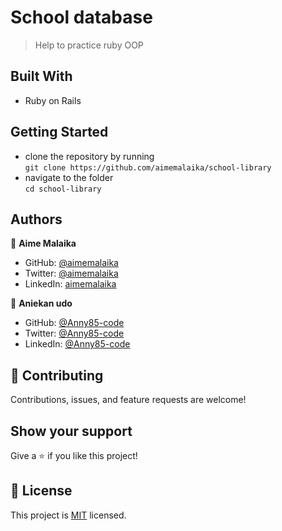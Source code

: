 # School database
> Help to practice ruby OOP

## Built With
- Ruby on Rails

## Getting Started
- clone the repository by running\
    `git clone https://github.com/aimemalaika/school-library`
- navigate to the folder\
    `cd school-library`

## Authors 

👤 **Aime Malaika**
- GitHub: [@aimemalaika](https://github.com/aimemalaika)
- Twitter: [@aimemalaika](https://twitter.com/Aime_Malaika)
- LinkedIn: [aimemalaika](https://linkedin.com/in/aimemalaika)

👤 **Aniekan udo**
- GitHub: [@Anny85-code](https://github.com/Anny85-code)
- Twitter: [@Anny85-code](https://twitter.com/Anny85-code)
- LinkedIn: [@Anny85-code](https://www.linkedin.com/in/Anny85-code/)

## :handshake: Contributing
Contributions, issues, and feature requests are welcome!
## Show your support
Give a :star:️ if you like this project!
## :memo: License
This project is [MIT](./MIT.md) licensed.